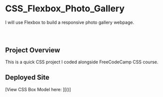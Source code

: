# CSS_Flexbox_Photo_Gallery
I will use Flexbox to build a responsive photo gallery webpage.

<h1 align="center"><img src=""></h1>

## Project Overview

This is a quick CSS project I coded alongside FreeCodeCamp CSS course.

## Deployed Site
[View CSS Box Model here: ][()]
